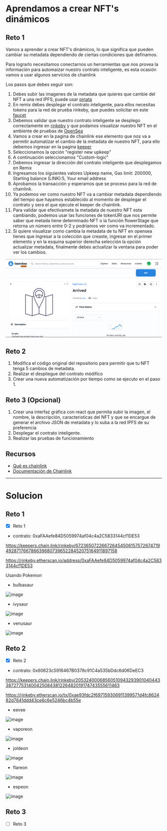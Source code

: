 # Aprendamos a crear NFT's dinámicos

## Reto 1

Vamos a aprender a crear NFT's dinámicos, lo que significa que pueden cambiar su metadata dependiendo de ciertas condiciones que definamos. 

Para lograrlo necesitamos conectarnos un herramientas que nos provea la información para automaizar nuestro contrato inteligente, es esta ocasión vamos a usar algunos servicios de chainlink

Los pasos que debes seguir son:

1. Debes subir las imagenes de la metadata que quieres que cambie del NFT a una red IPFS, puede usar [pinata](https://www.pinata.cloud/)
2. En remix debes desplegar el contrato inteligente, para ellos necesitas tokens para la red de prueba rinkeby, que puedes solicitar en este [faucet](https://www.pinata.cloud/)
3. Debemos validar que nuestro contrato inteligente se desplego correctamente en [rinkeby](https://rinkeby.etherscan.io/) y que podamos visualizar nuestro NFT en el ambiente de pruebas de [OpenSea](https://testnets.opensea.io/)
4. Vamos a crear en la pagina de chainlink ese elemento que nos va a permitir automatizar el cambio de la metadata de nuestro NFT, para ello debemos ingresar en la pagina [keeper](https://keepers.chain.link)
5. Seleccionamos la opción "register new upkeep"
6. A continuación seleccionamos "Custom-logic"
7. Debemos ingresar la dirección del contrato inteligente que desplegamos en Remix
8. Ingresamos los siguientes valores Upkeep name, Gas limit: 200000, Starting balance (LINK):5, Your email address
9. Aprobamos la transacción y esperamos que se proceso para la red de chainlink.
10. Ya podemos ver como nuestro NFT va a cambiar metadata dependiendo del tiempo que hayamos establecido al momento de desplegar el contrato y sera el que ejecute el keeper de chainlink.
11. Para validar que efectivamete la metadata de nuestro NFT esta cambiando, podemos usar las funciones de tokenURI que nos permite saber que metada tiene determinado NFT o la función flowerStage que retorna un número entre 0-2 y podriamos ver como va incrementado.
12. Si quiere visualizar como cambia la metadata de tu NFT en opensea tienes que ingresar a la colección que creaste, ingresar en el primer elemento y en la esquina superior derecha selección la opción actualizar metadata, finalmente debes actualizar la ventana para poder ver los cambios.

![Actualizar metadata](image/uptadeMetadata_1.jpg)

## Reto 2

1. Modifica el código original del repositorio para permitir que tu NFT tenga 5 cambios de metadata.
2. Realizar el despliegue del contrato módifico 
3. Crear una nueva automatización por tiempo como se ejecuto en el paso 1.

## Reto 3 (Opcional)

1. Crear una interfaz gráfica con react que permita subir la imagen, el nombre, la descripción,  caracteristicas del NFT y que se encargue de generar el archivo JSON de metadata y lo suba a la red IPFS de su preferencia 
2. Desplegar el contrato inteligente.
3. Realizar las pruebas de funcionamiento


## Recursos

* [Qué es chainlink](https://chainlinkspanishcommunity.medium.com/qu%C3%A9-es-chainlink-6ea80f9ff95e)
* [Documentación de Chainlink ](https://docs.chain.link/docs)

-------------------------------------------------------
# Solucion

## Reto 1

- [X] Reto 1

* contrato: 0xaFAAefe84D5059974af04c4a2C5833144cf1DE53

https://keepers.chain.link/rinkeby/67236507226672645450615757267471949287176678663968073965228452075164911897158

https://rinkeby.etherscan.io/address/0xaFAAefe84D5059974af04c4a2C5833144cf1DE53

Usando Pokemon
- bulbasaur

![image](https://user-images.githubusercontent.com/41027286/186071656-5cc43e0d-bf5c-4fcf-a706-b786994dc7be.png)


- ivysaur

![image](https://user-images.githubusercontent.com/41027286/186071484-76788ebc-b1aa-40c6-bda2-aec5eb6e5b56.png)


- venusaur

![image](https://user-images.githubusercontent.com/41027286/186071752-bfdf90b2-91ad-4ff6-9aa7-999806a2d033.png)


## Reto 2

- [X] Reto 2

* contrato: 0x60623c5916467B0378c91C4a535bDdc6d06DeEC3

https://keepers.chain.link/rinkeby/20532400068560510943293901040443387277531400425084381226482019174743555611463

https://rinkeby.etherscan.io/tx/0xae93fdc2f697159306911399571d4fc862482d7641ddd43ce6c6e5246bc4b55e

- eevee

![image](https://user-images.githubusercontent.com/41027286/186082000-a54a9f16-bb74-45f9-a248-cf67bd9848e3.png)


- vaporeon

![image](https://user-images.githubusercontent.com/41027286/186082173-4984ceec-6737-4dc7-9718-aecac4a984a9.png)


- joldeon

![image](https://user-images.githubusercontent.com/41027286/186082407-2837f01f-587a-4549-8d14-abe04c960278.png)


- flareon

![image](https://user-images.githubusercontent.com/41027286/186082550-9cc0f8c4-6a4a-4be4-a635-8ce561f5a632.png)

- espeon

![image](https://user-images.githubusercontent.com/41027286/186082958-c22392c8-3fde-4556-975c-952591ed22bd.png)

## Reto 3

- [ ] Reto 3
